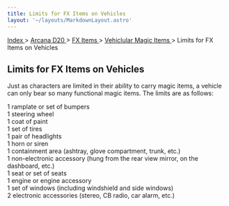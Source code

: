 ```yaml
---
title: Limits for FX Items on Vehicles
layout: '~/layouts/MarkdownLayout.astro'
---
```


[ Index ](/) > [ Arcana D20 ](/arcana.d20.srd) > [ FX Items ](/arcana.d20.srd/fx.items) > [ Vehiclular Magic Items ](/arcana.d20.srd/fx.items/vehicular.magic.items) > Limits for FX Items on Vehicles

##  Limits for FX Items on Vehicles

Just as characters are limited in their ability to carry magic items, a
vehicle can only bear so many functional magic items. The limits are as
follows:

1 ramplate or set of bumpers  
1 steering wheel  
1 coat of paint  
1 set of tires  
1 pair of headlights  
1 horn or siren  
1 containment area (ashtray, glove compartment, trunk, etc.)  
1 non-electronic accessory (hung from the rear view mirror, on the dashboard,
etc.)  
1 seat or set of seats  
1 engine or engine accessory  
1 set of windows (including windshield and side windows)  
2 electronic accessories (stereo, CB radio, car alarm, etc.)  


